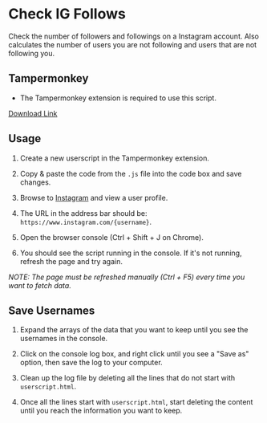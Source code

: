 # Check IG Follows
Check the number of followers and followings on a Instagram account. Also calculates the number of users you are not following and users that are not following you.

## Tampermonkey

- The Tampermonkey extension is required to use this script.

[Download Link](https://www.tampermonkey.net/)

## Usage

1. Create a new userscript in the Tampermonkey extension.

2. Copy & paste the code from the `.js` file into the code box and save changes.

3. Browse to [Instagram](https://www.instagram.com/) and view a user profile.

4. The URL in the address bar should be: `https://www.instagram.com/{username}`.

5. Open the browser console (Ctrl + Shift + J on Chrome).

6. You should see the script running in the console. If it's not running, refresh the page and try again.

*NOTE: The page must be refreshed manually (Ctrl + F5) every time you want to fetch data.*

## Save Usernames

1. Expand the arrays of the data that you want to keep until you see the usernames in the console.

2. Click on the console log box, and right click until you see a "Save as" option, then save the log to your computer.

3. Clean up the log file by deleting all the lines that do not start with `userscript.html`.

4. Once all the lines start with `userscript.html`, start deleting the content until you reach the information you want to keep.
